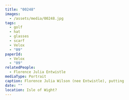 ```yaml
---
title: "00248"
images:
  - /assets/media/00248.jpg
tags:
  - golf
  - hat
  - glasses
  - scarf
  - Velox
  - "09"
paperId:
  - Velox
  - "09"
relatedPeople:
  - Florence Julia Entwistle
mediaType: Portrait
caption: Florence Julia Wilson (nee Entwistle), putting
date: ""
location: Isle of Wight?
---
```

